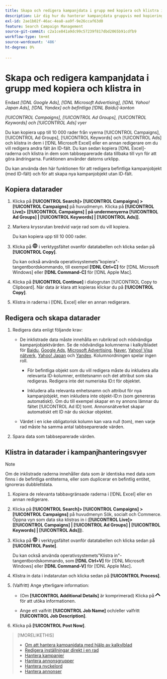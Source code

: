```yaml
---
title: Skapa och redigera kampanjdata i grupp med kopiera och klistra in
description: Lär dig hur du hanterar kampanjdata gruppvis med kopierings- och inklistringsfunktionen.
exl-id: 2ae1b02f-46ac-4ea8-aa9f-9e26ccaf63d0
feature: Search Campaign Management
source-git-commit: c2a1ce841a9dc99c57239f817dbd2065b91cdfb9
workflow-type: tm+mt
source-wordcount: '486'
ht-degree: 0%

---
```


# Skapa och redigera kampanjdata i grupp med kopiera och klistra in

Endast *[!DNL Google Ads], [!DNL Microsoft Advertising], [!DNL Yahoo! Japan Ads], [!DNL Yandex] och befintliga [!DNL Baidu]-konton*

*[!UICONTROL Campaigns], [!UICONTROL Ad Groups], [!UICONTROL Keywords] och [!UICONTROL Ads] vyer*

Du kan kopiera upp till 10 000 rader från vyerna [!UICONTROL Campaigns], [!UICONTROL Ad Groups], [!UICONTROL Keywords] och [!UICONTROL Ads] och klistra in dem i [!DNL Microsoft Excel] eller en annan redigerare om du vill redigera andra fält än ID-fält. Du kan sedan kopiera [!DNL Excel]-raderna och klistra in dem som tabbseparerade data tillbaka till vyn för att göra ändringarna. Funktionen använder datorns urklipp.

Du kan använda den här funktionen för att redigera befintliga kampanjobjekt (med ID-fält) och för att skapa nya kampanjobjekt utan ID-fält.

## Kopiera datarader

1. Klicka på **[!UICONTROL Search]> [!UICONTROL Campaigns] >[!UICONTROL Campaigns]** på huvudmenyn. Klicka på **[!UICONTROL Live]> \[[!UICONTROL Campaigns] \| på undermenyerna [!UICONTROL Ad Groups] \| [!UICONTROL Keywords] \| [!UICONTROL Ads]\]**.

1. Markera kryssrutan bredvid varje rad som du vill kopiera.

   Du kan kopiera upp till 10 000 rader.

1. Klicka på ![Mer](/help/search-social-commerce/assets/more.png "Mer") i verktygsfältet ovanför datatabellen och klicka sedan på **[!UICONTROL Copy]**.

   Du kan också använda operativsystemets&quot;kopiera&quot;-tangentbordskommando, till exempel **[!DNL Ctrl+C]** för [!DNL Microsoft Windows] eller **[!DNL Command-C]** för [!DNL Apple Mac].

1. Klicka på **[!UICONTROL Continue]** i dialogrutan [!UICONTROL Copy to Clipboard]. När data är klara att kopieras klickar du på **[!UICONTROL Copy]**.

1. Klistra in raderna i [!DNL Excel] eller en annan redigerare.

## Redigera och skapa datarader

1. Redigera data enligt följande krav:

   * De inklistrade data måste innehålla en rubrikrad och nödvändiga kampanjobjektvärden. Se de nödvändiga kolumnerna i kalkylbladet för [Baidu](/help/search-social-commerce/campaign-management/bulksheets/bulksheet-data-formats/bulksheet-data-baidu.md), [Google Ads](/help/search-social-commerce/campaign-management/bulksheets/bulksheet-data-formats/bulksheet-data-google.md), [Microsoft Advertising](/help/search-social-commerce/campaign-management/bulksheets/bulksheet-data-formats/bulksheet-data-microsoft.md), [Naver](/help/search-social-commerce/campaign-management/bulksheets/bulksheet-data-formats/bulksheet-data-naver.md), [Yahoo! Visa nätverk](/help/search-social-commerce/campaign-management/bulksheets/bulksheet-data-formats/bulksheet-data-yahoo-display-network.md), [Yahoo! Japan](/help/search-social-commerce/campaign-management/bulksheets/bulksheet-data-formats/bulksheet-data-yahoo-japan.md) och [Yandex](/help/search-social-commerce/campaign-management/bulksheets/bulksheet-data-formats/bulksheet-data-yandex.md). Kolumnordningen spelar ingen roll.

      * För befintliga objekt som du vill redigera måste du inkludera alla relevanta ID-kolumner, entitetsnamn och det attribut som ska redigeras. Redigera inte det numeriska ID:t för objektet.

      * Inkludera alla relevanta enhetsnamn och attribut för nya kampanjobjekt, men inkludera inte objekt-ID:n (som genereras automatiskt). Om du till exempel skapar en ny annons lämnar du fältet [!UICONTROL Ad ID] tomt. Annonsnätverket skapar automatiskt ett ID när du skickar objektet.

   * Värdet i en icke obligatorisk kolumn kan vara null (tom), men varje rad måste ha samma antal tabbseparerade värden.

1. Spara data som tabbseparerade värden.

## Klistra in datarader i kampanjhanteringsvyer

>[!NOTE]
>
>Om de inklistrade raderna innehåller data som är identiska med data som finns i de befintliga entiteterna, eller som duplicerar en befintlig entitet, ignoreras dubblettdata.

1. Kopiera de relevanta tabbavgränsade raderna i [!DNL Excel] eller en annan redigerare.

1. Klicka på **[!UICONTROL Search]> [!UICONTROL Campaigns] >[!UICONTROL Campaigns]** på huvudmenyn Sök, socialt och Commerce. Öppna vyn som data ska klistras in i (**[!UICONTROL Live]> \[[!UICONTROL Campaigns] \| [!UICONTROL Ad Groups] \| [!UICONTROL Keywords] \| [!UICONTROL Ads]\]**).

1. Klicka på ![Mer](/help/search-social-commerce/assets/more.png "Mer") i verktygsfältet ovanför datatabellen och klicka sedan på **[!UICONTROL Paste]**.

   Du kan också använda operativsystemets&quot;Klistra in&quot;-tangentbordskommando, som **[!DNL Ctrl+V]** för [!DNL Microsoft Windows] eller **[!DNL Command-V]** för [!DNL Apple Mac].

1. Klistra in data i indatarutan och klicka sedan på **[!UICONTROL Process]**.

1. (Valfritt) Ange ytterligare information:

   * (Om **[!UICONTROL Additional Details]** är komprimerad) Klicka på ![Öppna](/help/search-social-commerce/assets/chevron-up.png "Öppna") för att utöka informationen.

   * Ange ett valfritt **[!UICONTROL Job Name]** och/eller valfritt **[!UICONTROL Job Description]**.

1. Klicka på **[!UICONTROL Post Now]**.


>[!MORELIKETHIS]
>
>* [Om att hantera kampanjdata med hjälp av kalkylblad](/help/search-social-commerce/campaign-management/bulksheets/bulksheet-about.md)
>* [Redigera inställningar direkt i en rad](/help/search-social-commerce/common-tasks/settings-edit-within-row.md)
>* [Hantera kampanjer](/help/search-social-commerce/campaign-management/campaigns/campaign-manage.md)
>* [Hantera annonsgrupper](/help/search-social-commerce/campaign-management/campaigns/ad-group-manage.md)
>* [Hantera nyckelord](/help/search-social-commerce/campaign-management/campaigns/keyword-manage.md)
>* [Hantera annonser](/help/search-social-commerce/campaign-management/campaigns/ad-manage.md)
